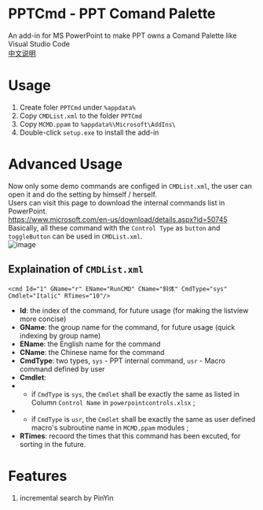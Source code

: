 # PPTCmd - PPT Comand Palette
An add-in for MS PowerPoint to make PPT owns a Comand Palette like Visual Studio Code  
[中文说明](https://github.com/valuex/PPTCmd/blob/main/Readme_CN.md)
# Usage
1. Create foler `PPTCmd` under `%appdata%`
2. Copy `CMDList.xml` to the folder `PPTCmd`
3. Copy `MCMD.ppam` to `%appdata%\Microsoft\AddIns\` 
4. Double-click `setup.exe` to install the add-in
# Advanced Usage
Now only some demo commands are configed in  `CMDList.xml`, the user can open it and do the setting by himself / herself.  
Users can visit this page to download the internal commands list in PowerPoint.   
https://www.microsoft.com/en-us/download/details.aspx?id=50745  
Basically, all these command with the `Control Type` as `button` and `toggleButton` can be used in `CMDList.xml`.   
![image](https://github.com/user-attachments/assets/b39d4801-a22a-44c0-8219-a6b23b12a773)
## Explaination of `CMDList.xml`
`<cmd Id="1" GName="r" EName="RunCMD" CName="斜体" CmdType="sys" Cmdlet="Italic" RTimes="10"/>`
- **Id**: the index of the command, for future usage (for making the listview more concise)
- **GName**: the group name for the command, for future usage (quick indexing by group name)
- **EName**: the English name for the command
- **CName**: the Chinese name for the command
- **CmdType**: two types, `sys` - PPT internal command, `usr` - Macro command defined by user
- **Cmdlet**:
- - if `CmdType` is `sys`, the `Cmdlet` shall be exactly the same as listed in Column `Control Name` in `powerpointcontrols.xlsx` ;
- - if `CmdType` is `usr`, the `Cmdlet` shall be exactly the same as user defined macro's subroutine name in `MCMD.ppam` modules  ;
- **RTimes**: recoord the times that this command has been excuted, for sorting in the future.

# Features
1. incremental search by PinYin
